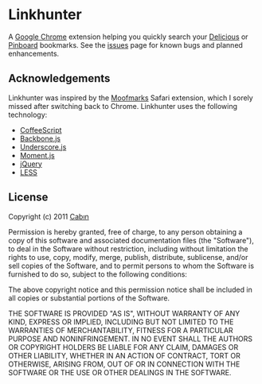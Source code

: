 Linkhunter
==========

A [Google Chrome][] extension helping you quickly search your [Delicious][] or
[Pinboard][] bookmarks. See the [issues][] page for known bugs and
planned enhancements.


Acknowledgements
----------------

Linkhunter was inspired by the [Moofmarks][] Safari extension, which I sorely
missed after switching back to Chrome. Linkhunter uses the following
technology:

* [CoffeeScript][]
* [Backbone.js][]
* [Underscore.js][]
* [Moment.js][]
* [jQuery][]
* [LESS][]


License
-------

Copyright (c) 2011 [Cabın][]

Permission is hereby granted, free of charge, to any person obtaining a copy of
this software and associated documentation files (the "Software"), to deal in
the Software without restriction, including without limitation the rights to
use, copy, modify, merge, publish, distribute, sublicense, and/or sell copies
of the Software, and to permit persons to whom the Software is furnished to do
so, subject to the following conditions: 

The above copyright notice and this permission notice shall be included in all
copies or substantial portions of the Software.

THE SOFTWARE IS PROVIDED "AS IS", WITHOUT WARRANTY OF ANY KIND, EXPRESS OR
IMPLIED, INCLUDING BUT NOT LIMITED TO THE WARRANTIES OF MERCHANTABILITY,
FITNESS FOR A PARTICULAR PURPOSE AND NONINFRINGEMENT. IN NO EVENT SHALL THE
AUTHORS OR COPYRIGHT HOLDERS BE LIABLE FOR ANY CLAIM, DAMAGES OR OTHER
LIABILITY, WHETHER IN AN ACTION OF CONTRACT, TORT OR OTHERWISE, ARISING FROM,
OUT OF OR IN CONNECTION WITH THE SOFTWARE OR THE USE OR OTHER DEALINGS IN THE
SOFTWARE. 


[Cabın]: http://hellocabin.com/
[Google Chrome]: http://www.google.com/chrome
[Delicious]: http://www.delicious.com/
[Pinboard]: http://pinboard.in/
[issues]: https://github.com/cabin/linkhunter/issues
[Moofmarks]: http://canisbos.com/moofmarks
[CoffeeScript]: http://jashkenas.github.com/coffee-script/
[Backbone.js]: http://documentcloud.github.com/backbone/
[Underscore.js]: http://documentcloud.github.com/underscore/
[Moment.js]: http://momentjs.com/
[jQuery]: http://jquery.com/
[LESS]: http://lesscss.org/
